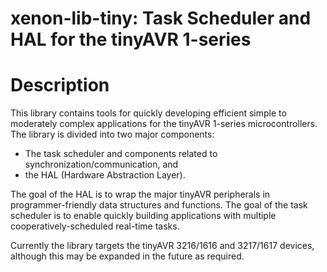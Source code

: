 # xenon-lib-tiny: Task Scheduler and HAL for the tinyAVR 1-series

# Description

This library contains tools for quickly developing efficient simple to moderately complex applications 
for the tinyAVR 1-series microcontrollers.
The library is divided into two major components:
* The task scheduler and components related to synchronization/communication, and
* the HAL (Hardware Abstraction Layer).

The goal of the HAL is to wrap the major tinyAVR peripherals in programmer-friendly data structures and functions.
The goal of the task scheduler is to enable quickly building applications with multiple cooperatively-scheduled 
real-time tasks.

Currently the library targets the tinyAVR 3216/1616 and 3217/1617 devices, although this may be expanded in the 
future as required.
